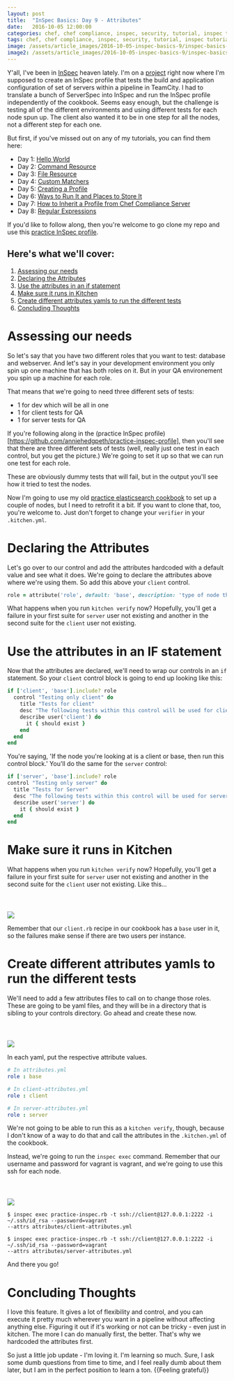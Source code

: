 ```yaml
---
layout: post
title:  "InSpec Basics: Day 9 - Attributes"
date:   2016-10-05 12:00:00
categories: chef, chef compliance, inspec, security, tutorial, inspec tutorial, devsecops, devsecops, devops, attributes, envrionment variables
tags: chef, chef compliance, inspec, security, tutorial, inspec tutorial, devsecops, devsecops, devops, attributes, envrionment variables
image: /assets/article_images/2016-10-05-inspec-basics-9/inspec-basics-9.jpg
image2: /assets/article_images/2016-10-05-inspec-basics-9/inspec-basics-9-mobile.jpg
---
```

Y'all, I've been in [InSpec](http://inspec.io/) heaven lately. I'm on a [project](https://www.10thmagnitude.com/) right now where I'm supposed to create an InSpec profile that tests the build and application configuration of set of servers within a pipeline in TeamCity. I had to translate a bunch of ServerSpec into InSpec and run the InSpec profile independently of the cookbook. Seems easy enough, but the challenge is testing all of the different environments and using different tests for each node spun up. The client also wanted it to be in one step for all the nodes, not a different step for each one.

But first, if you've missed out on any of my tutorials, you can find them here:

  - Day 1: [Hello World](http://www.anniehedgie.com/inspec-basics-1) 
  - Day 2: [Command Resource](http://www.anniehedgie.com/inspec-basics-2)
  - Day 3: [File Resource](http://www.anniehedgie.com/inspec-basics-3)
  - Day 4: [Custom Matchers](http://www.anniehedgie.com/inspec-basics-4)
  - Day 5: [Creating a Profile](http://www.anniehedgie.com/inspec-basics-5)
  - Day 6: [Ways to Run It and Places to Store It](http://www.anniehedgie.com/inspec-basics-6)
  - Day 7: [How to Inherit a Profile from Chef Compliance Server](http://www.anniehedgie.com/inspec-basics-7)
  - Day 8: [Regular Expressions](http://www.anniehedgie.com/inspec-basics-8)

If you'd like to follow along, then you're welcome to go clone my repo and use this [practice InSpec profile](https://github.com/anniehedgpeth/practice-inspec-profile).

## Here's what we'll cover:
1. [Assessing our needs](#assessing-our-needs)
1. [Declaring the Attributes](#declaring-the-attributes)
2. [Use the attributes in an if statement](#use-the-attributes-in-an-if-statement)
3. [Make sure it runs in Kitchen](#make-sure-it-runs-in-kitchen)
4. [Create different attributes yamls to run the different tests](#create-different-attributes-yamls-to-run-the-different-tests)
5. [Concluding Thoughts](#concluding-thoughts)

# Assessing our needs
So let's say that you have two different roles that you want to test: database and webserver. And let's say in your development environment you only spin up one machine that has both roles on it. But in your QA environement you spin up a machine for each role. 

That means that we're going to need three different sets of tests:
 - 1 for dev which will be all in one 
 - 1 for client tests for QA
 - 1 for server tests for QA

If you're following along in the (practice InSpec profile)[https://github.com/anniehedgpeth/practice-inspec-profile], then you'll see that there are three different sets of tests (well, really just one test in each control, but you get the picture.) We're going to set it up so that we can run one test for each role.

These are obviously dummy tests that will fail, but in the output you'll see how it tried to test the nodes.

Now I'm going to use my old [practice elasticsearch cookbook](https://github.com/anniehedgpeth/elasticsearch_practice) to set up a couple of nodes, but I need to retrofit it a bit. If you want to clone that, too, you're welcome to. Just don't forget to change your `verifier` in your `.kitchen.yml`.

# Declaring the Attributes
Let's go over to our control and add the attributes hardcoded with a default value and see what it does. We're going to declare the attributes above where we're using them. So add this above your `client` control.

```ruby
role = attribute('role', default: 'base', description: 'type of node that the InSpec profile is testing')
```

What happens when you run `kitchen verify` now? Hopefully, you'll get a failure in your first suite for `server` user not existing and another in the second suite for the `client` user not existing.

# Use the attributes in an IF statement
Now that the attributes are declared, we'll need to wrap our controls in an `if` statement. So your `client` control block is going to end up looking like this:

```ruby
if ['client', 'base'].include? role
  control "Testing only client" do
    title "Tests for client"
    desc "The following tests within this control will be used for client nodes."
    describe user('client') do
      it { should exist }
    end
  end
end
```

You're saying, 'If the node you're looking at is a client or base, then run this control block.' You'll do the same for the `server` control:

```ruby
if ['server', 'base'].include? role
control "Testing only server" do
  title "Tests for Server"
  desc "The following tests within this control will be used for server nodes."
  describe user('server') do
    it { should exist }
  end
end
```

# Make sure it runs in Kitchen
What happens when you run `kitchen verify` now? Hopefully, you'll get a failure in your first suite for `server` user not existing and another in the second suite for the `client` user not existing. Like this...

<img src='/assets/article_images/2016-10-05-inspec-basics-9/attributes-2.png' style='display: block; margin-left: auto; margin-right: auto; padding-top: 40px' />

Remember that our `client.rb` recipe in our cookbook has a `base` user in it, so the failures make sense if there are two users per instance.

# Create different attributes yamls to run the different tests
We'll need to add a few attributes files to call on to change those roles. These are going to be yaml files, and they will be in a directory that is sibling to your controls directory. Go ahead and create these now.

<img src='/assets/article_images/2016-10-05-inspec-basics-9/attributes-1.png' style='display: block; margin-left: auto; margin-right: auto; padding-top: 40px' />

In each yaml, put the respective attribute values. 

```yaml
# In attributes.yml
role : base
```

```yaml
# In client-attributes.yml
role : client
```

```yaml
# In server-attributes.yml
role : server
```

We're not going to be able to run this as a `kitchen verify`, though, because I don't know of a way to do that and call the attributes in the `.kitchen.yml` of the cookbook.

Instead, we're going to run the `inspec exec` command. Remember that our username and password for vagrant is vagrant, and we're going to use this ssh for each node.

<img src='/assets/article_images/2016-10-05-inspec-basics-9/attributes-3.png' style='display: block; margin-left: auto; margin-right: auto; padding-top: 40px' />

```
$ inspec exec practice-inspec.rb -t ssh://client@127.0.0.1:2222 -i ~/.ssh/id_rsa --password=vagrant
--attrs attributes/client-attributes.yml

$ inspec exec practice-inspec.rb -t ssh://client@127.0.0.1:2222 -i ~/.ssh/id_rsa --password=vagrant
--attrs attributes/server-attributes.yml
```

And there you go! 

# Concluding Thoughts
I love this feature. It gives a lot of flexibility and control, and you can execute it pretty much wherever you want in a pipeline without affecting anything else. Figuring it out if it's working or not can be tricky - even just in kitchen. The more I can do manually first, the better. That's why we hardcoded the attributes first. 

So just a little job update - I'm loving it. I'm learning so much. Sure, I ask some dumb questions from time to time, and I feel really dumb about them later, but I am in the perfect position to learn a ton. {{Feeling grateful}}